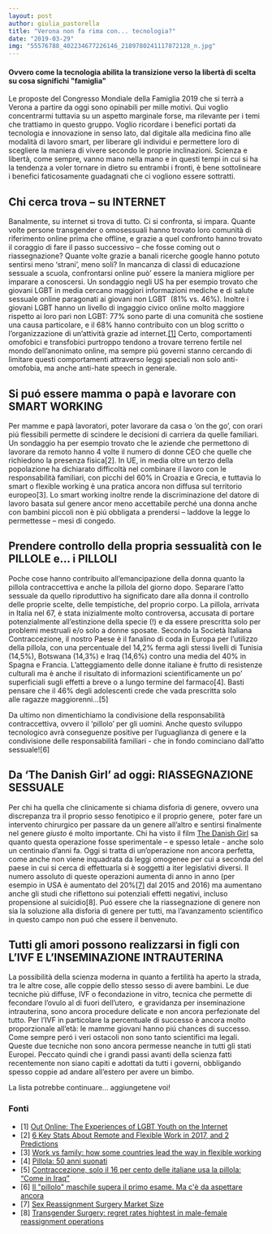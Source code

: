 ```yaml
---
layout: post
author: giulia_pastorella
title: "Verona non fa rima con... tecnologia?"
date: "2019-03-29"
img: "55576788_402234677226146_2189780241117872128_n.jpg"
---
```


#### Ovvero come la tecnologia abilita la transizione verso la libertà di scelta su cosa significhi "famiglia"

Le proposte del Congresso Mondiale della Famiglia 2019 che si terrà a Verona a partire da oggi sono opinabili per mille motivi. Qui voglio concentrarmi tuttavia su un aspetto marginale forse, ma rilevante per i temi che trattiamo in questo gruppo. Voglio ricordare i benefici portati da tecnologia e innovazione in senso lato, dal digitale alla medicina fino alle modalità di lavoro smart, per liberare gli individui e permettere loro di scegliere la maniera di vivere secondo le proprie inclinazioni. Scienza e libertà, come sempre, vanno mano nella mano e in questi tempi in cui si ha la tendenza a voler tornare in dietro su entrambi i fronti, è bene sottolineare i benefici faticosamente guadagnati che ci vogliono essere sottratti. 

## Chi cerca trova – su INTERNET

Banalmente, su internet si trova di tutto. Ci si confronta, si impara. Quante volte persone transgender o omosessuali hanno trovato loro comunità di riferimento online prima che offline, e grazie a quel confronto hanno trovato il coraggio di fare il passo successivo – che fosse coming out o riassegnazione? Quante volte grazie a banali ricerche google hanno potuto sentirsi meno ‘strani’, meno soli? In mancanza di classi di educazione sessuale a scuola, confrontarsi online può’ essere la maniera migliore per imparare a conoscersi. Un sondaggio negli US ha per esempio trovato che giovani LGBT in media cercano maggiori informazioni mediche e di salute sessuale online paragonati ai giovani non LGBT  (81% vs. 46%). Inoltre i giovani LGBT hanno un livello di ingaggio civico online molto maggiore rispetto ai loro pari non LGBT: 77% sono parte di una comunità che sostiene una causa particolare, e il 68% hanno contribuito con un blog scritto o l’organizzazione di un’attività grazie ad internet.[\[1\]](https://docs.google.com/a/ambrosetti.eu/document/d/1I-aPOfa3w6-G7qiRvn4LqugDjioYVoR0X8FKOIROmJA/mobilebasic#ftnt1) Certo, comportamenti omofobici e transfobici purtroppo tendono a trovare terreno fertile nel mondo dell’anonimato online, ma sempre piú governi stanno cercando di limitare questi comportamenti attraverso leggi speciali non solo anti-omofobia, ma anche anti-hate speech in generale.

## Si puó essere mamma o papà e lavorare con SMART WORKING 

Per mamme e papà lavoratori, poter lavorare da casa o ‘on the go’, con orari piú flessibili permette di scindere le decisioni di carriera da quelle familiari. Un sondaggio ha per esempio trovato che le aziende che permettono di lavorare da remoto hanno 4 volte il numero di donne CEO che quelle che richiedono la presenza fisica\[2\]. In UE, in media oltre un terzo della popolazione ha dichiarato difficoltà nel combinare il lavoro con le responsabilità familiari, con picchi del 60% in Croazia e Grecia, e tuttavia lo smart o flexible working è una pratica ancora non diffusa sul territorio europeo\[3\]. Lo smart working inoltre rende la discriminazione del datore di lavoro basata sul genere ancor meno accettabile perché una donna anche con bambini piccoli non è piú obbligata a prendersi – laddove la legge lo permettesse – mesi di congedo.

## Prendere controllo della propria sessualità con le PILLOLE e... i PILLOLI

Poche cose hanno contribuito all’emancipazione della donna quanto la pillola contraccettiva e anche la pillola del giorno dopo. Separare l’atto sessuale da quello riproduttivo ha significato dare alla donna il controllo delle proprie scelte, delle tempistiche, del proprio corpo. La pillola, arrivata in Italia nel 67, è stata inizialmente molto controversa, accusata di portare potenzialmente all’estinzione della specie (!) e da essere prescritta solo per problemi mestruali e/o solo a donne sposate. Secondo la Società Italiana Contraccezione, il nostro Paese è il fanalino di coda in Europa per l’utilizzo della pillola, con una percentuale del 14,2% ferma agli stessi livelli di Tunisia (14,5%), Botswana (14,3%) e Iraq (14,6%) contro una media del 40% in Spagna e Francia. L’atteggiamento delle donne italiane è frutto di resistenze culturali ma è anche il risultato di informazioni scientificamente un po’ superficiali sugli effetti a breve o a lungo termine del farmaco\[4\]. Basti pensare che il 46% degli adolescenti crede che vada prescritta solo alle ragazze maggiorenni...\[5\] 

Da ultimo non dimentichiamo la condivisione della responsabilità contraccettiva, ovvero il ‘pillolo’ per gli uomini. Anche questo sviluppo tecnologico avrà conseguenze positive per l’uguaglianza di genere e la condivisione delle responsabilità familiari - che in fondo cominciano dall’atto sessuale!\[6\] 

## Da ‘The Danish Girl’ ad oggi: RIASSEGNAZIONE SESSUALE

Per chi ha quella che clinicamente si chiama disforia di genere, ovvero una discrepanza tra il proprio sesso fenotipico e il proprio genere,  poter fare un intervento chirurgico per passare da un genere all’altro e sentirsi finalmente nel genere _giusto_ é molto importante. Chi ha visto il film [The Danish Girl](https://www.google.com/url?q=https://www.google.com/url?q%3Dhttps://www.imdb.com/title/tt0810819/%26amp;sa%3DD%26amp;ust%3D1553845346571000&sa=D&ust=1553845346587000&usg=AFQjCNGpGof-QV14K7jRjlv4xCMBefwt6g) sa quanto questa operazione fosse sperimentale – e spesso letale - anche solo un centinaio d’anni fa. Oggi si tratta di un’operazione non ancora perfetta, come anche non viene inquadrata da leggi omogenee per cui a seconda del paese in cui si cerca di effettuarla si è soggetti a iter legislativi diversi. Il numero assoluto di queste operazioni aumenta di anno in anno (per esempio in USA è aumentato del 20%[\[7\]](https://docs.google.com/a/ambrosetti.eu/document/d/1I-aPOfa3w6-G7qiRvn4LqugDjioYVoR0X8FKOIROmJA/mobilebasic#ftnt7) dal 2015 and 2016) ma aumentano anche gli studi che riflettono sui potenziali effetti negativi, incluso propensione al suicidio\[8\]. Puó essere che la riassegnazione di genere non sia la soluzione alla disforia di genere per tutti, ma l’avanzamento scientifico in questo campo non puó che essere il benvenuto.

## Tutti gli amori possono realizzarsi in figli con L’IVF E L’INSEMINAZIONE INTRAUTERINA

La possibilità della scienza moderna in quanto a fertilità ha aperto la strada, tra le altre cose, alle coppie dello stesso sesso di avere bambini. Le due tecniche piú diffuse, IVF o fecondazione in vitro, tecnica che permette di fecondare l’ovulo al di fuori dell’utero,  e gravidanza per inseminazione intrauterina, sono ancora procedure delicate e non ancora perfezionate del tutto. Per l’IVF in particolare la percentuale di successo è ancora molto proporzionale all’età: le mamme giovani hanno piú chances di successo. Come sempre peró i veri ostacoli non sono tanto scientifici ma legali. Queste due tecniche non sono ancora permesse neanche in tutti gli stati Europei. Peccato quindi che i grandi passi avanti della scienza fatti recentemente non siano capiti e adottati da tutti i governi, obbligando spesso coppie ad andare all’estero per avere un bimbo. 

La lista potrebbe continuare... aggiungetene voi!

### Fonti

- \[1\] [Out Online: The Experiences of LGBT Youth on the Internet](https://www.glsen.org/press/study-finds-lgbt-youth-face-greater-harassment-online)
- \[2\] [6 Key Stats About Remote and Flexible Work in 2017, and 2 Predictions](https://www.flexjobs.com/blog/post/stats-about-remote-and-flexible-work-2017-predictions/)
- \[3\] [Work vs family: how some countries lead the way in flexible working](https://www.euractiv.com/section/economy-jobs/opinion/work-vs-family-how-some-countries-lead-the-way-in-flexible-working/)
- \[4\] [Pillola: 50 anni suonati](http://sicontraccezione.it/pillola-50-anni-suonati.php)
- \[5\] [Contraccezione, solo il 16 per cento delle italiane usa la pillola: “Come in Iraq”](https://www.ilfattoquotidiano.it/2012/07/06/contraccezione-solo-16-per-cento-delle-italiane-usa-pillola-come-iraq-e-botswana/254970/)
- \[6\] [Il "pillolo" maschile supera il primo esame. Ma c'è da aspettare ancora](https://www.repubblica.it/salute/medicina-e-ricerca/2019/03/26/news/il_pillolo_maschile_supera_il_primo_esame_a_pieni_voti-222559566/)
- \[7\] [Sex Reassignment Surgery Market Size](https://www.gminsights.com/industry-analysis/sex-reassignment-surgery-market)
- \[8\] [Transgender Surgery: regret rates hightest in male-female reassignment operations](https://www.newsweek.com/transgender-women-transgender-men-sex-change-sex-reassignment-surgery-676777)
